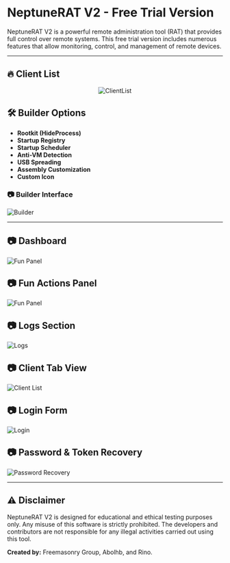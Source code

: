 # NeptuneRAT V2 - Free Trial Version

NeptuneRAT V2 is a powerful remote administration tool (RAT) that provides full control over remote systems. This free trial version includes numerous features that allow monitoring, control, and management of remote devices.

---

## 🔥 Client List
<p align="center">
  <img src="https://i.ibb.co/HD59kmTS/Mason-Roulette2.png" alt="ClientList" />
</p>

## 🛠️ Builder Options
- **Rootkit (HideProcess)**
- **Startup Registry**
- **Startup Scheduler**
- **Anti-VM Detection**
- **USB Spreading**
- **Assembly Customization**
- **Custom Icon**

### 📷 Builder Interface
![Builder](https://i.ibb.co/Zp7WP39b/image.png)

---
## 📷 Dashboard
![Fun Panel](https://i.ibb.co/r2bYwWrP/image.png)

## 📷 Fun Actions Panel
![Fun Panel](https://i.ibb.co/Vcjcwbfc/image.png)

## 📷 Logs Section
![Logs](https://i.ibb.co/vtdd46B/image.png)

## 📷 Client Tab View
![Client List](https://i.ibb.co/7tx8tfK5/image.png)

## 📷 Login Form
![Login](https://i.ibb.co/PZGQDbSd/image.png)

## 📷 Password & Token Recovery
![Password Recovery](https://i.ibb.co/B5Bm3Xm0/image.png)

---

## ⚠️ Disclaimer
NeptuneRAT V2 is designed for educational and ethical testing purposes only. Any misuse of this software is strictly prohibited. The developers and contributors are not responsible for any illegal activities carried out using this tool.

**Created by:** Freemasonry Group, Abolhb, and Rino.
